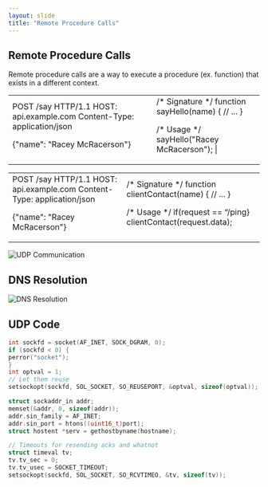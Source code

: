 ```yaml
---
layout: slide
title: "Remote Procedure Calls"
---
```


## Remote Procedure Calls

Remote procedure calls are a way to execute a procedure (ex. function) that exists in a different context. 

<vertical />

<table class="reveal" >
<tr>
<td>
POST /say HTTP/1.1
HOST: api.example.com
Content-Type: application/json

{"name": "Racey McRacerson"}
</td>
<td>
/* Signature */
function sayHello(name) {
  // ...
}

/* Usage */
sayHello("Racey McRacerson");          |
</td>
</tr>
</table>

<vertical />

<table class="reveal" >
<tr>
<td>
POST /say HTTP/1.1
HOST: api.example.com
Content-Type: application/json

{"name": "Racey McRacerson"}
</td>
<td>
/* Signature */
function clientContact(name) {
// ...
}

/* Usage */
if(request == “/ping}
clientContact(request.data);

</td>
</tr>
</table>

<vertical />

![UDP Communication](/images/udp_communication.png)

<horizontal />

## DNS Resolution

<vertical />

![DNS Resolution](/images/dns.png)

## UDP Code

```C
int sockfd = socket(AF_INET, SOCK_DGRAM, 0);
if (sockfd < 0) {
perror("socket");
}
int optval = 1;
// Let them reuse
setsockopt(sockfd, SOL_SOCKET, SO_REUSEPORT, &optval, sizeof(optval));
```

```C
struct sockaddr_in addr;
memset(&addr, 0, sizeof(addr));
addr.sin_family = AF_INET;
addr.sin_port = htons((uint16_t)port);
struct hostent *serv = gethostbyname(hostname);
```

```C
// Timeouts for resending acks and whatnot
struct timeval tv;
tv.tv_sec = 0;
tv.tv_usec = SOCKET_TIMEOUT;
setsockopt(sockfd, SOL_SOCKET, SO_RCVTIMEO, &tv, sizeof(tv));
```
